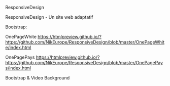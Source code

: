 

ResponsiveDesign

ResponsiveDesign - Un site web adaptatif




Bootstrap:

OnePageWhite https://htmlpreview.github.io/?https://github.com/NikEurope/ResponsiveDesign/blob/master/OnePageWhite/index.html



OnePagePays https://htmlpreview.github.io/?https://github.com/NikEurope/ResponsiveDesign/blob/master/OnePagePays/index.html


Bootstrap & Video Background
